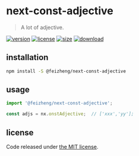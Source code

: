 # next-const-adjective
> A lot of adjective.

[![version][version-image]][version-url]
[![license][license-image]][license-url]
[![size][size-image]][size-url]
[![download][download-image]][download-url]

## installation
```bash
npm install -S @feizheng/next-const-adjective
```

## usage
```js
import '@feizheng/next-const-adjective';

const adjs = nx.onstAdjective;  // ['xxx','yy'];
```

## license
Code released under [the MIT license](https://github.com/afeiship/next-const-adjective/blob/master/LICENSE.txt).

[version-image]: https://img.shields.io/npm/v/@feizheng/next-const-adjective
[version-url]: https://npmjs.org/package/@feizheng/next-const-adjective

[license-image]: https://img.shields.io/npm/l/@feizheng/next-const-adjective
[license-url]: https://github.com/afeiship/next-const-adjective/blob/master/LICENSE.txt

[size-image]: https://img.shields.io/bundlephobia/minzip/@feizheng/next-const-adjective
[size-url]: https://github.com/afeiship/next-const-adjective/blob/master/dist/next-const-adjective.min.js

[download-image]: https://img.shields.io/npm/dm/@feizheng/next-const-adjective
[download-url]: https://www.npmjs.com/package/@feizheng/next-const-adjective
